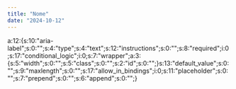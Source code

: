 ```yaml
---
title: "Nome"
date: "2024-10-12"
---
```


a:12:{s:10:"aria-label";s:0:"";s:4:"type";s:4:"text";s:12:"instructions";s:0:"";s:8:"required";i:0;s:17:"conditional\_logic";i:0;s:7:"wrapper";a:3:{s:5:"width";s:0:"";s:5:"class";s:0:"";s:2:"id";s:0:"";}s:13:"default\_value";s:0:"";s:9:"maxlength";s:0:"";s:17:"allow\_in\_bindings";i:0;s:11:"placeholder";s:0:"";s:7:"prepend";s:0:"";s:6:"append";s:0:"";}
